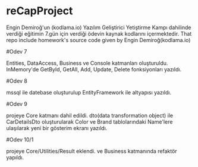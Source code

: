 # reCapProject
Engin Demiroğ'un (kodlama.io) Yazılım Geliştirici Yetiştirme Kampı dahilinde verdiği eğitimin 7.gün için verdiği ödevin kaynak kodlarını içermektedir. That repo include homework's source code given by Engin Demiroğ(kodlama.io)

#Odev 7

Entities, DataAccess, Business ve Console katmanları oluşturuldu.
InMemory'de GetById, GetAll, Add, Update, Delete fonksiyonları yazıldı.

#Odev 8

mssql ile datebase oluşturulup EntityFramework ile altyapısı yazıldı.

#Odev 9

projeye Core katmanı dahil edildi.
dto(data transformation object) ile CarDetailsDto oluşturularak Color ve Brand tablolarındaki Name'lere ulaşılarak yeni bir gösterim ekranı yazıldı.

#Odev 10/1

projeye Core/Utilities/Result eklendi. ve Business katmanında refaktör yapıldı.
